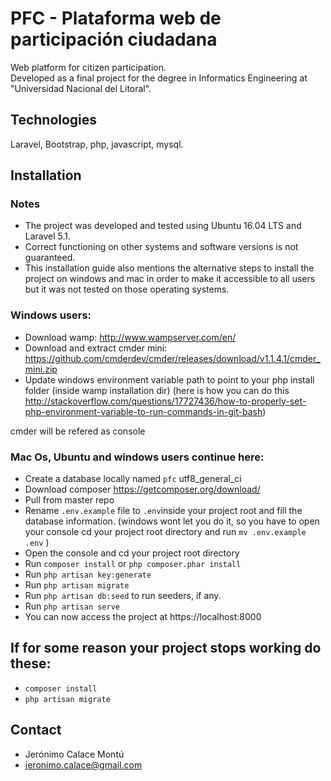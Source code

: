 # PFC - Plataforma web de participación ciudadana
Web platform for citizen participation.  
Developed as a final project for the degree in Informatics Engineering at "Universidad Nacional del Litoral".

## Technologies
Laravel, Bootstrap, php, javascript, mysql.

## Installation

### Notes
- The project was developed and tested using Ubuntu 16.04 LTS and Laravel 5.1.
- Correct functioning on other systems and software versions is not guaranteed.
- This installation guide also mentions the alternative steps to install the project on windows and mac in order to make it accessible to all users but it was not tested on those operating systems.

### Windows users:
- Download wamp: http://www.wampserver.com/en/
- Download and extract cmder mini: https://github.com/cmderdev/cmder/releases/download/v1.1.4.1/cmder_mini.zip
- Update windows environment variable path to point to your php install folder (inside wamp installation dir) (here is how you can do this http://stackoverflow.com/questions/17727436/how-to-properly-set-php-environment-variable-to-run-commands-in-git-bash)
 

cmder will be refered as console

### Mac Os, Ubuntu and windows users continue here:
- Create a database locally named `pfc` utf8_general_ci 
- Download composer https://getcomposer.org/download/
- Pull from master repo
- Rename `.env.example` file to `.env`inside your project root and fill the database information.
  (windows wont let you do it, so you have to open your console cd your project root directory and run `mv .env.example .env` )
- Open the console and cd your project root directory
- Run `composer install` or ```php composer.phar install```
- Run `php artisan key:generate` 
- Run `php artisan migrate`
- Run `php artisan db:seed` to run seeders, if any.
- Run `php artisan serve`
-  You can now access the project at https://localhost:8000

## If for some reason your project stops working do these:
- `composer install`
- `php artisan migrate`


## Contact 

- Jerónimo Calace Montú
- jeronimo.calace@gmail.com
